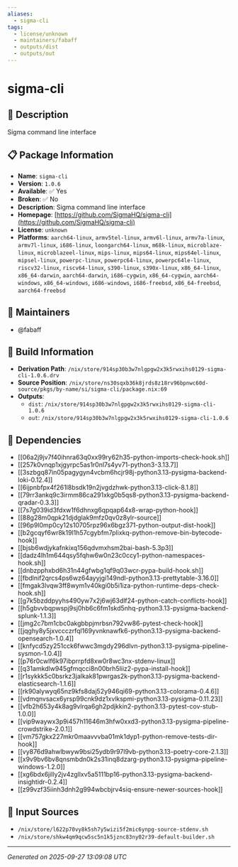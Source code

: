 ```yaml
---
aliases:
  - sigma-cli
tags:
  - license/unknown
  - maintainers/fabaff
  - outputs/dist
  - outputs/out
---
```


# sigma-cli

## 📝 Description

Sigma command line interface

## 📋 Package Information

- **Name**: `sigma-cli`
- **Version**: `1.0.6`
- **Available**: ✅ Yes
- **Broken**: ✅ No
- **Description**: Sigma command line interface
- **Homepage**: [https://github.com/SigmaHQ/sigma-cli](https://github.com/SigmaHQ/sigma-cli)
- **License**: `unknown`
- **Platforms**: `aarch64-linux`, `armv5tel-linux`, `armv6l-linux`, `armv7a-linux`, `armv7l-linux`, `i686-linux`, `loongarch64-linux`, `m68k-linux`, `microblaze-linux`, `microblazeel-linux`, `mips-linux`, `mips64-linux`, `mips64el-linux`, `mipsel-linux`, `powerpc-linux`, `powerpc64-linux`, `powerpc64le-linux`, `riscv32-linux`, `riscv64-linux`, `s390-linux`, `s390x-linux`, `x86_64-linux`, `x86_64-darwin`, `aarch64-darwin`, `i686-cygwin`, `x86_64-cygwin`, `aarch64-windows`, `x86_64-windows`, `i686-windows`, `i686-freebsd`, `x86_64-freebsd`, `aarch64-freebsd`
## 👥 Maintainers

- @fabaff


## 🔧 Build Information

- **Derivation Path**: `/nix/store/914sp30b3w7nlgpgw2x3k5rwxihs0129-sigma-cli-1.0.6.drv`
- **Source Position**: `/nix/store/ns30sqxb36k8jrds8z18rv96bpnwc60d-source/pkgs/by-name/si/sigma-cli/package.nix:69`
- **Outputs**:
  - `dist`:  `/nix/store/914sp30b3w7nlgpgw2x3k5rwxihs0129-sigma-cli-1.0.6`
  - `out`:  `/nix/store/914sp30b3w7nlgpgw2x3k5rwxihs0129-sigma-cli-1.0.6`

## 🔗 Dependencies

- [[06a2j9jv7f40ihnra63q0xx99ry62h35-python-imports-check-hook.sh]]
- [[257k0vnqp1xjgyrpc5as1r0nl7s4yv71-python3-3.13.7]]
- [[3szbgq87in05pagygyn4vcbm6hcjr98j-python3.13-pysigma-backend-loki-0.12.4]]
- [[6ijpnbfpx4f261l8bsdk19n2jvgdzhwk-python3.13-click-8.1.8]]
- [[79rr3ankq9c3irmm86ca291xkg0b5qs8-python3.13-pysigma-backend-qradar-0.3.3]]
- [[7s7g039id3fdxw1f6dhnxg6qpqap64x8-wrap-python-hook]]
- [[88g28m0qpk21djdglak9mfz0qv0z8ylr-source]]
- [[96p9l0mp0cy12s10705rpz96x6bgz371-python-output-dist-hook]]
- [[b2gcqyf6wr8k19l1h57cgybfm7plixkq-python-remove-bin-bytecode-hook]]
- [[bjsb6wdjykafnkixq156qdvmxhsm2bai-bash-5.3p3]]
- [[dadz4lh1m644qsy5fqhw6w0n23c0ccy1-python-namespaces-hook.sh]]
- [[dnbzpphxbd6h31n44gfwbg1qf9q03wcr-pypa-build-hook.sh]]
- [[fbdlnif2qrcs4ps6wz64ayyjgi149ndl-python3.13-prettytable-3.16.0]]
- [[fmgak3lvqw3ff8wym1v40kgi0b5i1iza-python-runtime-deps-check-hook.sh]]
- [[g7k5bzddpyyhs490yw7x2j6wj63dlf24-python-catch-conflicts-hook]]
- [[h5gbvvbqpwspj9sj0hb6c6fm1skd5nhq-python3.13-pysigma-backend-splunk-1.1.3]]
- [[jmg2c7bm1cbc0akgbbpjmrbsn792vw86-pytest-check-hook]]
- [[jqghy8y5jxvccczrfql169yvnknawfk6-python3.13-pysigma-backend-opensearch-1.0.4]]
- [[knfycd5zy251cck6fwwc3mgdy296dlvn-python3.13-pysigma-pipeline-sysmon-1.0.4]]
- [[p76r0cwlf6k97ibprrpfd8xw0r8wc3nx-stdenv-linux]]
- [[q31amkdlw945gfmqcci8n00brh5liiz2-pypa-install-hook]]
- [[r1sykkk5c0bsrkz3jalkak81pwrgas2k-python3.13-pysigma-backend-elasticsearch-1.1.6]]
- [[rk90alywyq65nz9kfs8daj52y946qi69-python3.13-colorama-0.4.6]]
- [[vdmqnvsacx6yrsp99cnk9dz1xvlkspmi-python3.13-pysigma-0.11.23]]
- [[vfb2h653y4k8ag9vlrqa6gh2pdjkkin2-python3.13-pytest-cov-stub-1.0.0]]
- [[vip9waywx3p9i457h11646m3hfw0xxd3-python3.13-pysigma-pipeline-crowdstrike-2.0.1]]
- [[vm757gkx227mkr0maavvvba01mk1dyp1-python-remove-tests-dir-hook]]
- [[vy876d9ahwlbwyw9bsi25ydb9r97l9vb-python3.13-poetry-core-2.1.3]]
- [[x9v9bv6bv8qnsmbdn0k2s31inq8dzarg-python3.13-pysigma-pipeline-windows-1.2.0]]
- [[xg6bdx6jilly2jv4zgllxv5a5111bp16-python3.13-pysigma-backend-insightidr-0.2.4]]
- [[z99vzf35iinh3dnh2g994wbcbjrv4siq-ensure-newer-sources-hook]]

## 📁 Input Sources

- `/nix/store/l622p70vy8k5sh7y5wizi5f2mic6ynpg-source-stdenv.sh`
- `/nix/store/shkw4qm9qcw5sc5n1k5jznc83ny02r39-default-builder.sh`

---
*Generated on 2025-09-27 13:09:08 UTC*
